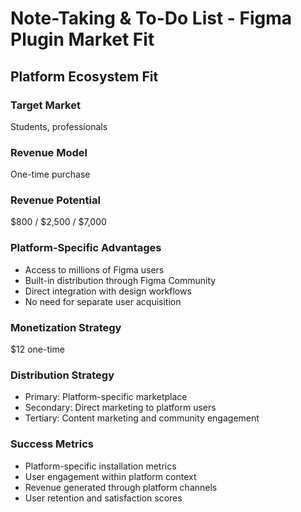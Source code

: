 # Note-Taking & To-Do List - Figma Plugin Market Fit

## Platform Ecosystem Fit

### Target Market
Students, professionals

### Revenue Model
One-time purchase

### Revenue Potential
$800 / $2,500 / $7,000

### Platform-Specific Advantages
- Access to millions of Figma users
- Built-in distribution through Figma Community
- Direct integration with design workflows
- No need for separate user acquisition

### Monetization Strategy
$12 one-time

### Distribution Strategy
- Primary: Platform-specific marketplace
- Secondary: Direct marketing to platform users
- Tertiary: Content marketing and community engagement

### Success Metrics
- Platform-specific installation metrics
- User engagement within platform context
- Revenue generated through platform channels
- User retention and satisfaction scores
